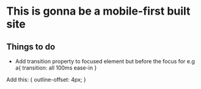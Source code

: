 # This is gonna be a mobile-first built site

## Things to do
- Add transition property to focused element but before the focus for e.g
a{
    transition: all 100ms ease-in
}

Add this:
{
      outline-offset: 4px;
}

 <!-- <a href="https://admin.shopify.com" target="_blank">
          <button class="drop2buttons inter">Help Center</button>
        </a>
        <a href="https://admin.shopify.com" target="_blank">
          <button class="drop2buttons inter">Changelog</button>
        </a>
        <a href="https://admin.shopify.com" target="_blank">
          <button class="drop2buttons inter">Community forums</button>
        </a>
        <a href="https://admin.shopify.com" target="_blank">
          <button class="drop2buttons inter">Hire a Shopify Partner</button>
        </a>
        <a href="https://admin.shopify.com" target="_blank">
          <button class="drop2buttons inter">Keyboard shortcuts</button>
        </a> -->




